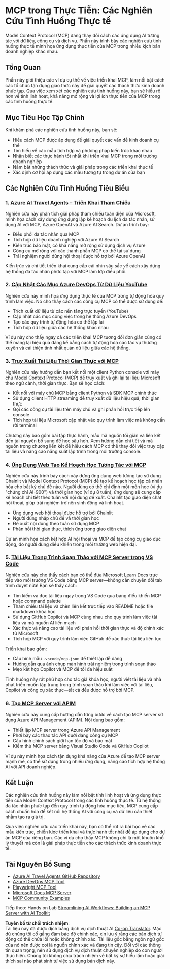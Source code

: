 <!--
CO_OP_TRANSLATOR_METADATA:
{
  "original_hash": "873741da08dd6537858d5e14c3a386e1",
  "translation_date": "2025-07-14T05:48:47+00:00",
  "source_file": "09-CaseStudy/README.md",
  "language_code": "vi"
}
-->
# MCP trong Thực Tiễn: Các Nghiên Cứu Tình Huống Thực tế

Model Context Protocol (MCP) đang thay đổi cách các ứng dụng AI tương tác với dữ liệu, công cụ và dịch vụ. Phần này trình bày các nghiên cứu tình huống thực tế minh họa ứng dụng thực tiễn của MCP trong nhiều kịch bản doanh nghiệp khác nhau.

## Tổng Quan

Phần này giới thiệu các ví dụ cụ thể về việc triển khai MCP, làm nổi bật cách các tổ chức tận dụng giao thức này để giải quyết các thách thức kinh doanh phức tạp. Qua việc xem xét các nghiên cứu tình huống này, bạn sẽ hiểu rõ hơn về tính linh hoạt, khả năng mở rộng và lợi ích thực tiễn của MCP trong các tình huống thực tế.

## Mục Tiêu Học Tập Chính

Khi khám phá các nghiên cứu tình huống này, bạn sẽ:

- Hiểu cách MCP được áp dụng để giải quyết các vấn đề kinh doanh cụ thể
- Tìm hiểu về các mẫu tích hợp và phương pháp kiến trúc khác nhau
- Nhận biết các thực hành tốt nhất khi triển khai MCP trong môi trường doanh nghiệp
- Nắm bắt những thách thức và giải pháp trong các triển khai thực tế
- Xác định cơ hội áp dụng các mẫu tương tự trong dự án của bạn

## Các Nghiên Cứu Tình Huống Tiêu Biểu

### 1. [Azure AI Travel Agents – Triển Khai Tham Chiếu](./travelagentsample.md)

Nghiên cứu này phân tích giải pháp tham chiếu toàn diện của Microsoft, minh họa cách xây dựng ứng dụng lập kế hoạch du lịch đa tác nhân, sử dụng AI với MCP, Azure OpenAI và Azure AI Search. Dự án trình bày:

- Điều phối đa tác nhân qua MCP
- Tích hợp dữ liệu doanh nghiệp với Azure AI Search
- Kiến trúc bảo mật, có khả năng mở rộng sử dụng dịch vụ Azure
- Công cụ mở rộng với các thành phần MCP có thể tái sử dụng
- Trải nghiệm người dùng hội thoại được hỗ trợ bởi Azure OpenAI

Kiến trúc và chi tiết triển khai cung cấp cái nhìn sâu sắc về cách xây dựng hệ thống đa tác nhân phức tạp với MCP làm lớp điều phối.

### 2. [Cập Nhật Các Mục Azure DevOps Từ Dữ Liệu YouTube](./UpdateADOItemsFromYT.md)

Nghiên cứu này minh họa ứng dụng thực tế của MCP trong tự động hóa quy trình làm việc. Nó cho thấy cách các công cụ MCP có thể được sử dụng để:

- Trích xuất dữ liệu từ các nền tảng trực tuyến (YouTube)
- Cập nhật các mục công việc trong hệ thống Azure DevOps
- Tạo các quy trình tự động hóa có thể lặp lại
- Tích hợp dữ liệu giữa các hệ thống khác nhau

Ví dụ này cho thấy ngay cả các triển khai MCP tương đối đơn giản cũng có thể mang lại hiệu quả đáng kể bằng cách tự động hóa các tác vụ thường xuyên và cải thiện tính nhất quán dữ liệu giữa các hệ thống.

### 3. [Truy Xuất Tài Liệu Thời Gian Thực với MCP](./docs-mcp/README.md)

Nghiên cứu này hướng dẫn bạn kết nối một client Python console với máy chủ Model Context Protocol (MCP) để truy xuất và ghi lại tài liệu Microsoft theo ngữ cảnh, thời gian thực. Bạn sẽ học cách:

- Kết nối với máy chủ MCP bằng client Python và SDK MCP chính thức
- Sử dụng client HTTP streaming để truy xuất dữ liệu hiệu quả, thời gian thực
- Gọi các công cụ tài liệu trên máy chủ và ghi phản hồi trực tiếp lên console
- Tích hợp tài liệu Microsoft cập nhật vào quy trình làm việc mà không cần rời terminal

Chương này bao gồm bài tập thực hành, mẫu mã nguồn tối giản và liên kết đến tài nguyên bổ sung để học sâu hơn. Xem hướng dẫn chi tiết và mã nguồn trong chương liên kết để hiểu cách MCP có thể thay đổi việc truy cập tài liệu và nâng cao năng suất lập trình trong môi trường console.

### 4. [Ứng Dụng Web Tạo Kế Hoạch Học Tương Tác với MCP](./docs-mcp/README.md)

Nghiên cứu này trình bày cách xây dựng ứng dụng web tương tác sử dụng Chainlit và Model Context Protocol (MCP) để tạo kế hoạch học tập cá nhân hóa cho bất kỳ chủ đề nào. Người dùng có thể chỉ định một môn học (ví dụ "chứng chỉ AI-900") và thời gian học (ví dụ 8 tuần), ứng dụng sẽ cung cấp kế hoạch chi tiết theo tuần với nội dung đề xuất. Chainlit tạo giao diện chat hội thoại, giúp trải nghiệm trở nên sinh động và linh hoạt.

- Ứng dụng web hội thoại được hỗ trợ bởi Chainlit
- Người dùng nhập chủ đề và thời gian học
- Đề xuất nội dung theo tuần sử dụng MCP
- Phản hồi thời gian thực, thích ứng trong giao diện chat

Dự án minh họa cách kết hợp AI hội thoại và MCP để tạo công cụ giáo dục động, do người dùng điều khiển trong môi trường web hiện đại.

### 5. [Tài Liệu Trong Trình Soạn Thảo với MCP Server trong VS Code](./docs-mcp/README.md)

Nghiên cứu này cho thấy cách bạn có thể đưa Microsoft Learn Docs trực tiếp vào môi trường VS Code bằng MCP server—không cần chuyển đổi tab trình duyệt nữa! Bạn sẽ thấy cách:

- Tìm kiếm và đọc tài liệu ngay trong VS Code qua bảng điều khiển MCP hoặc command palette
- Tham chiếu tài liệu và chèn liên kết trực tiếp vào README hoặc file markdown khóa học
- Sử dụng GitHub Copilot và MCP cùng nhau cho quy trình làm việc tài liệu và mã nguồn AI liền mạch
- Xác thực và nâng cao tài liệu với phản hồi thời gian thực và độ chính xác từ Microsoft
- Tích hợp MCP với quy trình làm việc GitHub để xác thực tài liệu liên tục

Triển khai bao gồm:
- Cấu hình mẫu `.vscode/mcp.json` để thiết lập dễ dàng
- Hướng dẫn qua ảnh chụp màn hình trải nghiệm trong trình soạn thảo
- Mẹo kết hợp Copilot và MCP để tối đa hiệu suất

Tình huống này rất phù hợp cho tác giả khóa học, người viết tài liệu và nhà phát triển muốn tập trung trong trình soạn thảo khi làm việc với tài liệu, Copilot và công cụ xác thực—tất cả đều được hỗ trợ bởi MCP.

### 6. [Tạo MCP Server với APIM](./apimsample.md)

Nghiên cứu này cung cấp hướng dẫn từng bước về cách tạo MCP server sử dụng Azure API Management (APIM). Nội dung bao gồm:
- Thiết lập MCP server trong Azure API Management
- Phơi bày các thao tác API dưới dạng công cụ MCP
- Cấu hình chính sách giới hạn tốc độ và bảo mật
- Kiểm thử MCP server bằng Visual Studio Code và GitHub Copilot

Ví dụ này minh họa cách tận dụng khả năng của Azure để tạo MCP server mạnh mẽ, có thể sử dụng trong nhiều ứng dụng, nâng cao tích hợp hệ thống AI với API doanh nghiệp.

## Kết Luận

Các nghiên cứu tình huống này làm nổi bật tính linh hoạt và ứng dụng thực tiễn của Model Context Protocol trong các tình huống thực tế. Từ hệ thống đa tác nhân phức tạp đến quy trình tự động hóa mục tiêu, MCP cung cấp cách chuẩn hóa để kết nối hệ thống AI với công cụ và dữ liệu cần thiết nhằm tạo ra giá trị.

Qua việc nghiên cứu các triển khai này, bạn có thể rút ra bài học về các mẫu kiến trúc, chiến lược triển khai và thực hành tốt nhất để áp dụng cho dự án MCP của riêng bạn. Các ví dụ cho thấy MCP không chỉ là một khuôn khổ lý thuyết mà còn là giải pháp thực tiễn cho các thách thức kinh doanh thực tế.

## Tài Nguyên Bổ Sung

- [Azure AI Travel Agents GitHub Repository](https://github.com/Azure-Samples/azure-ai-travel-agents)
- [Azure DevOps MCP Tool](https://github.com/microsoft/azure-devops-mcp)
- [Playwright MCP Tool](https://github.com/microsoft/playwright-mcp)
- [Microsoft Docs MCP Server](https://github.com/MicrosoftDocs/mcp)
- [MCP Community Examples](https://github.com/microsoft/mcp)

Tiếp theo: Hands on Lab [Streamlining AI Workflows: Building an MCP Server with AI Toolkit](../10-StreamliningAIWorkflowsBuildingAnMCPServerWithAIToolkit/README.md)

**Tuyên bố từ chối trách nhiệm**:  
Tài liệu này đã được dịch bằng dịch vụ dịch thuật AI [Co-op Translator](https://github.com/Azure/co-op-translator). Mặc dù chúng tôi cố gắng đảm bảo độ chính xác, xin lưu ý rằng các bản dịch tự động có thể chứa lỗi hoặc không chính xác. Tài liệu gốc bằng ngôn ngữ gốc của nó nên được coi là nguồn chính xác và đáng tin cậy. Đối với các thông tin quan trọng, nên sử dụng dịch vụ dịch thuật chuyên nghiệp do con người thực hiện. Chúng tôi không chịu trách nhiệm về bất kỳ sự hiểu lầm hoặc giải thích sai nào phát sinh từ việc sử dụng bản dịch này.